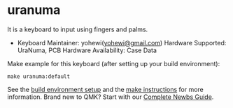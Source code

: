 # uranuma

It is a keyboard to input using fingers and palms.


* Keyboard Maintainer: yohewi(yohewi@gmail.com)
Hardware Supported: UraNuma, PCB
Hardware Availability: Case Data

Make example for this keyboard (after setting up your build environment):

    make uranuma:default

See the [build environment setup](https://docs.qmk.fm/#/getting_started_build_tools) and the [make instructions](https://docs.qmk.fm/#/getting_started_make_guide) for more information. Brand new to QMK? Start with our [Complete Newbs Guide](https://docs.qmk.fm/#/newbs).
